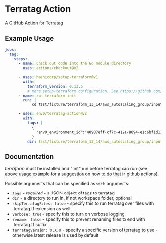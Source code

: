 # Terratag Action

A GitHub Action for [Terratag](https://github.com/env0/terratag)

## Example Usage

```yaml
jobs:
  tag:
    steps:
      - name: Check out code into the Go module directory
        uses: actions/checkout@v2

      - uses: hashicorp/setup-terraform@v1
        with:
          terraform_version: 0.13.5
          # more setup-terraform configuration. See https://github.com/hashicorp/setup-terraform#usage
      - name: run terraform init
        run: |
            cd test/fixture/terraform_13_14/aws_autoscaling_group/input && terraform init

      - uses: env0/terratag-action@v2
        with:
          tags: |
            {
              "env0_environment_id":"40907eff-cf7c-419a-8694-e1c6bf1d1168","env0_project_id":"43fd4ff1-8d37-4d9d-ac97-295bd850bf94"
            }
          dir: test/fixture/terraform_13_14/aws_autoscaling_group/input 
```

## Documentation

*terraform* must be installed and "init" run before terratag can run
(see above usage example for a suggestion on how to do that in github actions).

Possible arguments that can be specified as `with` arguments:

* `tags` - *required* - a JSON object of tags to terratag
* `dir` - a directory to run in, if not workspace folder, optional
* `skipTerratagFiles: false` - specify this to run terratag over files with .terratag.tf extension as well
* `verbose: true` - specify this to turn on verbose logging
* `rename: false` - specify this to prevent renaming files to end with .terratag.tf suffix
* `terratagVersion: X.X.X` - specify a specific version of terratag to use - otherwise latest release is used by default
